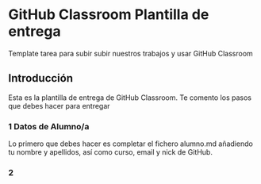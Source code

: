 # GitHub Classroom Plantilla de entrega
Template tarea para subir subir nuestros trabajos y usar GitHub Classroom

## Introducción
Esta es la plantilla de entrega de GitHub Classroom. Te comento los pasos que debes hacer para entregar

### 1 Datos de Alumno/a
Lo primero que debes hacer es completar el fichero alumno.md añadiendo tu nombre y apellidos, así como curso, email y nick de GitHub.

### 2 
